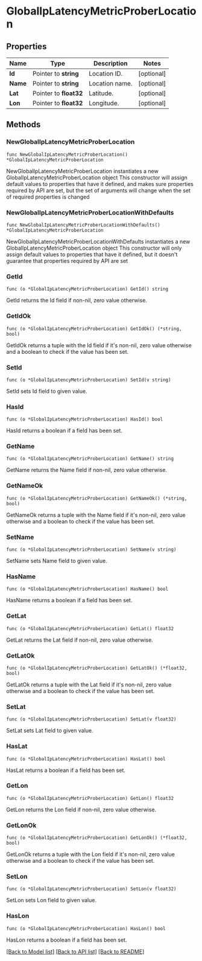 # GlobalIpLatencyMetricProberLocation

## Properties

Name | Type | Description | Notes
------------ | ------------- | ------------- | -------------
**Id** | Pointer to **string** | Location ID. | [optional] 
**Name** | Pointer to **string** | Location name. | [optional] 
**Lat** | Pointer to **float32** | Latitude. | [optional] 
**Lon** | Pointer to **float32** | Longitude. | [optional] 

## Methods

### NewGlobalIpLatencyMetricProberLocation

`func NewGlobalIpLatencyMetricProberLocation() *GlobalIpLatencyMetricProberLocation`

NewGlobalIpLatencyMetricProberLocation instantiates a new GlobalIpLatencyMetricProberLocation object
This constructor will assign default values to properties that have it defined,
and makes sure properties required by API are set, but the set of arguments
will change when the set of required properties is changed

### NewGlobalIpLatencyMetricProberLocationWithDefaults

`func NewGlobalIpLatencyMetricProberLocationWithDefaults() *GlobalIpLatencyMetricProberLocation`

NewGlobalIpLatencyMetricProberLocationWithDefaults instantiates a new GlobalIpLatencyMetricProberLocation object
This constructor will only assign default values to properties that have it defined,
but it doesn't guarantee that properties required by API are set

### GetId

`func (o *GlobalIpLatencyMetricProberLocation) GetId() string`

GetId returns the Id field if non-nil, zero value otherwise.

### GetIdOk

`func (o *GlobalIpLatencyMetricProberLocation) GetIdOk() (*string, bool)`

GetIdOk returns a tuple with the Id field if it's non-nil, zero value otherwise
and a boolean to check if the value has been set.

### SetId

`func (o *GlobalIpLatencyMetricProberLocation) SetId(v string)`

SetId sets Id field to given value.

### HasId

`func (o *GlobalIpLatencyMetricProberLocation) HasId() bool`

HasId returns a boolean if a field has been set.

### GetName

`func (o *GlobalIpLatencyMetricProberLocation) GetName() string`

GetName returns the Name field if non-nil, zero value otherwise.

### GetNameOk

`func (o *GlobalIpLatencyMetricProberLocation) GetNameOk() (*string, bool)`

GetNameOk returns a tuple with the Name field if it's non-nil, zero value otherwise
and a boolean to check if the value has been set.

### SetName

`func (o *GlobalIpLatencyMetricProberLocation) SetName(v string)`

SetName sets Name field to given value.

### HasName

`func (o *GlobalIpLatencyMetricProberLocation) HasName() bool`

HasName returns a boolean if a field has been set.

### GetLat

`func (o *GlobalIpLatencyMetricProberLocation) GetLat() float32`

GetLat returns the Lat field if non-nil, zero value otherwise.

### GetLatOk

`func (o *GlobalIpLatencyMetricProberLocation) GetLatOk() (*float32, bool)`

GetLatOk returns a tuple with the Lat field if it's non-nil, zero value otherwise
and a boolean to check if the value has been set.

### SetLat

`func (o *GlobalIpLatencyMetricProberLocation) SetLat(v float32)`

SetLat sets Lat field to given value.

### HasLat

`func (o *GlobalIpLatencyMetricProberLocation) HasLat() bool`

HasLat returns a boolean if a field has been set.

### GetLon

`func (o *GlobalIpLatencyMetricProberLocation) GetLon() float32`

GetLon returns the Lon field if non-nil, zero value otherwise.

### GetLonOk

`func (o *GlobalIpLatencyMetricProberLocation) GetLonOk() (*float32, bool)`

GetLonOk returns a tuple with the Lon field if it's non-nil, zero value otherwise
and a boolean to check if the value has been set.

### SetLon

`func (o *GlobalIpLatencyMetricProberLocation) SetLon(v float32)`

SetLon sets Lon field to given value.

### HasLon

`func (o *GlobalIpLatencyMetricProberLocation) HasLon() bool`

HasLon returns a boolean if a field has been set.


[[Back to Model list]](../README.md#documentation-for-models) [[Back to API list]](../README.md#documentation-for-api-endpoints) [[Back to README]](../README.md)


